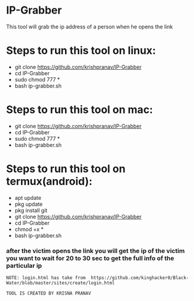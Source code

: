 # IP-Grabber
This tool will grab the ip address of a person when he opens the link

# Steps to run this tool on linux:
- git clone https://github.com/krishpranav/IP-Grabber
- cd IP-Grabber
- sudo chmod 777 *
- bash ip-grabber.sh

# Steps to run this tool on mac:
- git clone https://github.com/krishpranav/IP-Grabber
- cd IP-Grabber
- sudo chmod 777 *
- bash ip-grabber.sh

# Steps to run this tool on termux(android):
- apt update
- pkg update
- pkg install git
- git clone https://github.com/krishpranav/IP-Grabber
- cd IP-Grabber
- chmod +x *
- bash ip-grabber.sh

 ### after the victim opens the link you will get the ip of the victim you want to wait for 20 to 30 sec to get the full info of the particular ip
    
    NOTE: login.html has take from  https://github.com/kinghacker0/Black-Water/blob/master/sites/create/login.html
    
    TOOL IS CREATED BY KRISNA PRANAV
     
